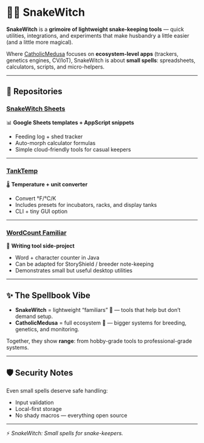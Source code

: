 # 🧙‍♀️ SnakeWitch  

**SnakeWitch** is a **grimoire of lightweight snake-keeping tools** — quick utilities, integrations, and experiments that make husbandry a little easier (and a little more magical).  

Where [CatholicMedusa](https://github.com/CatholicMedusa) focuses on **ecosystem-level apps** (trackers, genetics engines, CV/IoT), SnakeWitch is about **small spells**: spreadsheets, calculators, scripts, and micro-helpers.  

---

## 🔮 Repositories  

### [SnakeWitch Sheets](https://github.com/SnakeWitch/SnakeWitch-Sheets)  
📊 **Google Sheets templates + AppScript snippets**  
- Feeding log + shed tracker  
- Auto-morph calculator formulas  
- Simple cloud-friendly tools for casual keepers  

---

### [TankTemp](https://github.com/SnakeWitch/TankTemp)  
🌡️ **Temperature + unit converter**  
- Convert °F/°C/K  
- Includes presets for incubators, racks, and display tanks  
- CLI + tiny GUI option  

---

### [WordCount Familiar](https://github.com/SnakeWitch/WordCount-Familiar)  
📖 **Writing tool side-project**  
- Word + character counter in Java  
- Can be adapted for StoryShield / breeder note-keeping  
- Demonstrates small but useful desktop utilities  

---

## ✨ The Spellbook Vibe  
- **SnakeWitch** = lightweight “familiars” 🐍 — tools that help but don’t demand setup.  
- **CatholicMedusa** = full ecosystem 🐍 — bigger systems for breeding, genetics, and monitoring.  

Together, they show **range**: from hobby-grade tools to professional-grade systems.  

---

## 🛡️ Security Notes  
Even small spells deserve safe handling:  
- Input validation  
- Local-first storage  
- No shady macros — everything open source  

---


⚡ *SnakeWitch: Small spells for snake-keepers.*  
